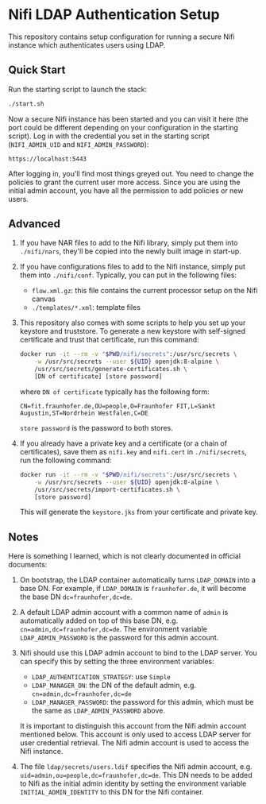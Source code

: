 # Nifi LDAP Authentication Setup

This repository contains setup configuration for running a secure Nifi instance which authenticates users using LDAP.

## Quick Start
Run the starting script to launch the stack:
```bash
./start.sh
```

Now a secure Nifi instance has been started and you can visit it here (the port could be different depending on your configuration in the starting script). Log in with the credential you set in the starting script (`NIFI_ADMIN_UID` and `NIFI_ADMIN_PASSWORD`):
```
https://localhost:5443
```

After logging in, you'll find most things greyed out. You need to change the policies to grant the current user more access. Since you are using the initial admin account, you have all the permission to add policies or new users.


## Advanced
1. If you have NAR files to add to the Nifi library, simply put them into `./nifi/nars`, they'll be copied into the newly built image in start-up.
2. If you have configurations files to add to the Nifi instance, simply put them into `./nifi/conf`. Typically, you can put in the following files:
    - `flow.xml.gz`: this file contains the current processor setup on the Nifi canvas
    - `./templates/*.xml`: template files 
3. This repository also comes with some scripts to help you set up your keystore and truststore. To generate a new keystore with self-signed certificate and trust that certificate, run this command:
    ```bash
    docker run -it --rm -v "$PWD/nifi/secrets":/usr/src/secrets \
        -w /usr/src/secrets --user ${UID} openjdk:8-alpine \
        /usr/src/secrets/generate-certificates.sh \
        [DN of certificate] [store password]
    ```
    where `DN of certificate` typically has the following form:
    ```
    CN=fit.fraunhofer.de,OU=people,O=Fraunhofer FIT,L=Sankt Augustin,ST=Nordrhein Westfalen,C=DE
    ```
    `store password` is the password to both stores.

4. If you already have a private key and a certificate (or a chain of certificates), save them as `nifi.key` and `nifi.cert` in `./nifi/secrets`, run the following command:
    ```bash
    docker run -it --rm -v "$PWD/nifi/secrets":/usr/src/secrets \
        -w /usr/src/secrets --user ${UID} openjdk:8-alpine \
        /usr/src/secrets/import-certificates.sh \
        [store password]
    ```
    This will generate the `keystore.jks` from your certificate and private key.
## Notes
Here is something I learned, which is not clearly documented in official documents:  

1. On bootstrap, the LDAP container automatically turns `LDAP_DOMAIN` into a base DN. For example, if `LDAP_DOMAIN` is `fraunhofer.de`, it will become the base DN `dc=fraunhofer,dc=de`.  

2. A default LDAP admin account with a common name of `admin` is automatically added on top of this base DN, e.g. `cn=admin,dc=fraunhofer,dc=de`. The environment variable `LDAP_ADMIN_PASSWORD` is the password for this admin account.

3. Nifi should use this LDAP admin account to bind to the LDAP server. You can specify this by setting the three environment variables:
    - `LDAP_AUTHENTICATION_STRATEGY`: use `Simple` 
    - `LDAP_MANAGER_DN`: the DN of the default admin, e.g. `cn=admin,dc=fraunhofer,dc=de`
    - `LDAP_MANAGER_PASSWORD`: the password for this admin, which must be the same as `LDAP_ADMIN_PASSWORD` above. 

    It is important to distinguish this account from the Nifi admin account mentioned below.  This account is only used to access LDAP server for user credential retrieval. The Nifi admin account is used to access the Nifi instance.

3. The file `ldap/secrets/users.ldif` specifies the Nifi admin account, e.g. `uid=admin,ou=people,dc=fraunhofer,dc=de`. This DN needs to be added to Nifi as the initial admin identity by setting the environment variable `INITIAL_ADMIN_IDENTITY` to this DN for the Nifi container.
